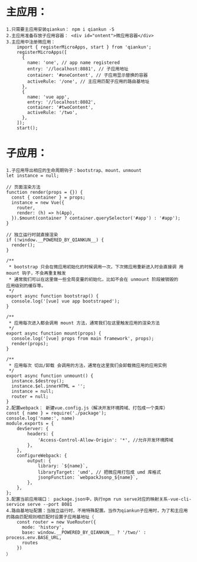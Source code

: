 # 主应用：
    1.只需要主应用安装qiankun： npm i qiankun -S
    2.主应用准备存放子应用容器： <div id="ontent">微应用容器</div>
    3.主应用中注册微应用：
        import { registerMicroApps, start } from 'qiankun';
        registerMicroApps([
          {
            name: 'one', // app name registered
            entry: '//localhost:8081', // 子应用地址
            container: '#oneContent', // 子应用显示替换的容器
            activeRule: '/one', // 主应用匹配子应用的路由基地址
          },
          {
            name: 'vue app',
            entry: '//localhost:8082',
            container: '#twoContent',
            activeRule: '/two',
          },
        ]);
        start();

# 子应用： 
    1.子应用导出相应的生命周期钩子：bootstrap、mount、unmount
    let instance = null;
    
    // 页面渲染方法
    function render(props = {}) {
      const { container } = props;
      instance = new Vue({
        router,
        render: (h) => h(App),
      }).$mount(container ? container.querySelector('#app') : '#app');
    }
    
    // 独立运行时就直接渲染
    if (!window.__POWERED_BY_QIANKUN__) {
      render();
    }
    
    /**
     * bootstrap 只会在微应用初始化的时候调用一次，下次微应用重新进入时会直接调 用 mount 钩子，不会再重复触发
     * 通常我们可以在这里做一些全局变量的初始化，比如不会在 unmount 阶段被销毁的    应用级别的缓存等。
     */
    export async function bootstrap() {
      console.log('[vue] vue app bootstraped');
    }
    
    /**
     * 应用每次进入都会调用 mount 方法，通常我们在这里触发应用的渲染方法
     */
    export async function mount(props) {
      console.log('[vue] props from main framework', props);
      render(props);
    }
    
    /**
     * 应用每次 切出/卸载 会调用的方法，通常在这里我们会卸载微应用的应用实例
     */
    export async function unmount() {
      instance.$destroy();
      instance.$el.innerHTML = '';
      instance = null;
      router = null;
    }
    2.配置webpack： 新建vue.config.js（解决开发环境跨域、打包成一个类库）
    const { name } = require('./package');
    console.log('name:', name)
    module.exports = {
        devServer: {
            headers: {
                'Access-Control-Allow-Origin': '*', //允许开发环境跨域
            },
        },
        configureWebpack: {
            output: {
                library: `${name}`,
                libraryTarget: 'umd', // 把微应用打包成 umd 库格式
                jsonpFunction: `webpackJsonp_${name}`,
            },
        },
    };
    3.配置当前应用端口： package.json中，执行npm run serve对应的映射关系-vue-cli-service serve --port 8081 
    4.路由基地址配置：当独立运行时，不用特殊配置。当作为qiankun子应用时，为了和主应用的路由匹配规则相匹配时设置子应用基地址（
        const router = new VueRouter({
          mode: 'history',
          base: window.__POWERED_BY_QIANKUN__ ? '/two/' : process.env.BASE_URL,
          routes
        })
    ）